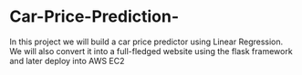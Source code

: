 # Car-Price-Prediction-
In this project we will build a car price predictor using Linear Regression. We will also convert it into a full-fledged website using the flask framework and later deploy into AWS EC2
